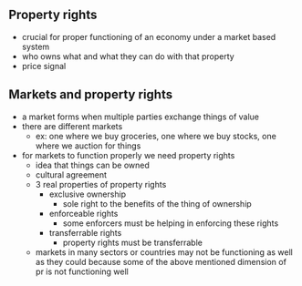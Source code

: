 ## Property rights
- crucial for proper functioning of an economy under a market based system
- who owns what and what they can do with that property
- price signal

## Markets and property rights
- a market forms when multiple parties exchange things of value
- there are different markets
	- ex: one where we buy groceries, one where we buy stocks, one where we auction for things
- for markets to function properly we need property rights
	- idea that things can be owned
	- cultural agreement
	- 3 real properties of property rights
		- exclusive ownership
			- sole right to the benefits of the thing of ownership
		- enforceable rights
			- some enforcers must be helping in enforcing these rights
		- transferrable rights
			- property rights must be transferrable
	- markets in many sectors or countries may not be functioning as well as they could because some of the above mentioned dimension of pr is not functioning well